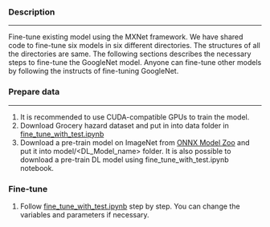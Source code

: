 ### Description
---
 Fine-tune existing model using the MXNet framework. We have shared code to fine-tune six models in six different directories. The structures of all the directories are same. The following sections describes the necessary steps to fine-tune the GoogleNet model. Anyone can fine-tune other models by following the instructs of fine-tuning GoogleNet.

### Prepare data
---
1. It is recommended to use CUDA-compatible GPUs to train the model.
2. Download Grocery hazard dataset and put in into data folder in [fine_tune_with_test.ipynb](https:)
3. Download a pre-train model on ImageNet from [ONNX Model Zoo](https://github.com/onnx/models) and put it into model/<DL_Model_name> folder. It is also possible to download a pre-train DL model using fine_tune_with_test.ipynb notebook.

### Fine-tune
1. Follow [fine_tune_with_test.ipynb](https:) step by step. You can change the variables and parameters if necessary.
